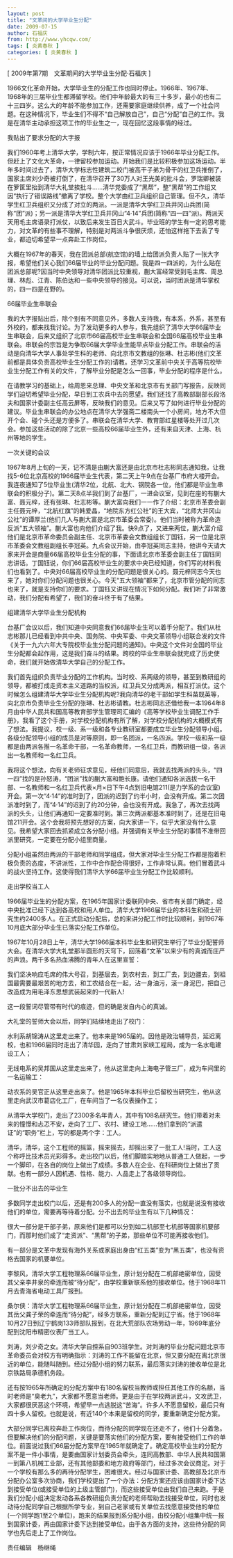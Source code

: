 ```yaml
---
layout: post
title: "文革间的大学毕业生分配"
date: 2009-07-15
author: 石福庆
from: http://www.yhcqw.com/
tags: [ 炎黄春秋 ]
categories: [ 炎黄春秋 ]
---
```



[ 2009年第7期　文革期间的大学毕业生分配·石福庆 ]


1966文化革命开始，大学毕业生的分配工作也同时停止。1966年、1967年、1968年的三届毕业生都滞留学校。他们中年龄最大的有三十多岁，最小的也有二十三四岁。这么大的年龄不能参加工作，还需要家庭继续供养，成了一个社会问题。在这种情况下，毕业生们不得不“自己解放自己”，自己“分配”自己的工作。我是在清华主动承担这项工作的毕业生之一，现在回忆这段事情的经过。

我贴出了要求分配的大字报


我们1960年考上清华大学，学制六年，按正常情况应该于1966年毕业分配工作。但赶上了文化大革命，一律留校参加运动。开始我们是比较积极参加这场运动。半年多时间过去了，清华大学标志性建筑二校门被高干子弟为骨干的红卫兵推倒了，国家主席刘少奇被打倒了，在清华召开了30万人对王光美的批斗会，罗瑞卿被装在箩筐里抬到清华大礼堂挨批斗……清华党委成了“黑帮”，整“黑帮”的工作组又因“执行了错误路线”撤离了学校。整个大学由红卫兵组织自己管理。但不久，清华学生红卫兵组织又分成了对立的两派。一派是清华大学红卫兵井冈山兵团(简称“团”派)；另一派是清华大学红卫兵井冈山“4·14”兵团(简称“四一四”派)。两派天天用毛主席语录打派仗，以致后来发生百日大武斗。毕业班的学生有一定的思考能力，对文革的有些事不理解，特别是对两派斗争很厌烦，还怕这样拖下去丢了专业，都迫切希望早一点奔赴工作岗位。


大概在1967年的春天，我在团派总部(航空馆)的墙上给团派负责人贴了一张大字报，希望他们关心我们66届毕业的毕业分配问题。我是四一四派的，为什么贴在团派总部呢?因当时中央领导对清华团派比较重视，蒯大富经常受到毛主席、周总理、林彪、江青、陈伯达和一些中央领导的接见。可以说，当时团派是清华掌权的，四一四是在野的。

66届毕业生串联会


我的大字报贴出后，除个别有不同意见外，多数人支持我，有本系，外系，甚至有外校的，都来找我讨论。为了发动更多的人参与，我先组织了清华大学66届毕业生串联会，后来又组织了北京市66届高校毕业生串联会和全国66届高校毕业生串联会。串联会的宗旨是为争取66届大学毕业生能早点毕业分配工作。串联会的活动是向清华大学人事处学生科的老师、向北京市文教组的张琳、杜志彬(他们文革前都是具体负责高校毕业生分配工作的)请教。还学习文革前中央关于高等院校毕业生分配工作有关的文件，了解毕业分配是怎么一回事，毕业分配的程序是什么。


在请教学习的基础上，给周恩来总理、中央文革和北京市有关部门写报告，反映同学们迫切希望毕业分配，早日到工农兵中去的愿望。我们还找了高教部副部长段洛夫和国家计委副主任高云屏等，反映我们的意见。后来又写了如何进行毕业分配的建议。毕业生串联会的办公地点在清华大学强斋二楼南头一个小房间，地方不大但开个会、碰个头还是方便多了。串联会在清华大学、教育部红星楼等处开过几次会。参加这些活动的除了北京一些高校66届毕业生外，还有来自天津、上海、杭州等地的学生。

一次关键的会议


1967年8月上旬的一天，记不清是由蒯大富还是由北京市杜志彬同志通知我，让我找5-6位北京高校的1966届毕业生代表，第二天上午9点在台基厂市府大楼开会。我连夜通知了5位毕业生(清华2位，北航、北大、钢院各一位，他们都是毕业生串联会的积极分子)。第二天8点半我们到了台基厂，一进会议室，见到在座的有蒯大富、聂元梓，还有张琳、杜志彬等。蒯大富向我们一一作了介绍：北京市革委会副主任聂元梓，“北航红旗”的韩爱晶，“地院东方红公社”的王大宾，“北师大井冈山公社”的谭厚兰(他们几人与蒯大富是北京市革委会常委)。他们当时被称为革命造反派“五大领袖”。蒯大富也向他们介绍了我。快9点了，又进来两位，蒯大富介绍他们是北京市革命委员会副主任、北京市革委会文教组组长丁国钰，另一位是北京市革委会文教组副组长李冠英。九点会议开始，由李冠英同志主持，他讲今天请大家来开会是商量66届高校毕业生分配的事，下面请北京市革委会副主任丁国钰同志讲话。丁国钰说，你们66届高校毕业生的要求中央已经知道，你们写的材料我们也看到了。中央对66届高校毕业生的分配问题是很关心的。聂元梓同志今天也来了，她对你们分配问题也很关心。今天“五大领袖”都来了，北京市管分配的同志也来了，就是支持你们的要求。丁国钰又讲现在情况下如何分配。我们听了非常激动，我们分配有希望了，我们的奋斗终于有了结果。

组建清华大学毕业生分配机构


台基厂会议以后，我们知道中央同意我们66届毕业生可以着手分配了。我们从杜志彬那儿已经看到中共中央、国务院、中央军委、中央文革领导小组联合发的文件《关于一九六六年大专院校毕业生分配问题的通知》。中央这个文件对全国的毕业生分配都会起作用，这是我们奋斗的结果。跨校的毕业生串联会就完成了历史使命，我们就开始做清华大学自己的分配工作。


我们首先组织负责毕业分配的工作机构。当时校、系两级的领导，甚至到教研组的领导，都被打成走资本主义道路的当权派，红卫兵又分成两派，相互打派仗。这个时候怎么组建清华大学毕业生分配机构呢?我向清华的老干部如学生科苗既英等，向北京市负责毕业生分配的张琳、杜志彬请教。杜志彬同志还借给我一本1964年8月由中华人民共和国高等教育部学生管理司汇编的《高等学校毕业生调配工作手册》，我看了这个手册，对学校分配机构有所了解，对学校分配机构的大概模式有了想法。我提议，校一级、系一级和各专业教研室都要成立毕业生分配领导小组。各级分配领导小组的成员是对等原则，即一名团派，一名四派。学校一级和系一级都是由两派各推一名革命干部，一名革命教师，一名红卫兵，而教研组一级，各派出一名教师和一名红卫兵。


我将这个想法，向有关老师征求意见，经他们同意后，我就去找两派的头头，“四一四”找的是孙怒涛，“团派”找的蒯大富和鲍长康。请他们通知各派选拔一名干部、一名教师和一名红卫兵代表×月×日下午4点到旧电馆211(是力学系的会议室)开会。第一次“4·14”的准时到了，团派的迟到了约半小时，会没有开成。第二次团派准时到了，而“4·14”的迟到了约20分钟，会也没有开成。我急了，再次去找两派的头头，让他们再通知一定要准时到。第三次两派都基本准时到了，还是在旧电馆211开会。这个会我将预先想好的方案，向大家讲一下，似乎大家没有什么意见。我希望大家回去抓紧成立各分配小组。并强调有关毕业生分配的事情不准带回派里研究，一定要在分配小组里商量。


分配小组虽然由两派的干部老师和同学组成，但大家对毕业生分配工作都是抱着积极负责的态度，不讲派性，工作中合作配合得很好，工作非常认真。他们冒着武斗的战火坚持工作。这使得我们清华大学66届毕业生分配工作比较顺利。

走出学校当工人


1966届毕业生的分配方案，在1965年国家计委联同中央、省市有关部门确定，经中央批准已经下达到各高校和用人单位。清华大学1966届毕业的本科生和硕士研究生约2400多人。在正式启动分配后，总的来讲分配工作时比较顺利，到1967年10月底大部分毕业生已落实分配工作单位。


1967年10月28日上午，清华大学1966届本科毕业生和研究生举行了毕业分配誓师大会。在清华大学大礼堂那半圆形的天穹下，回荡着“文革”以来少有的真诚而庄严的声浪。两千多名热血沸腾的青年人在这里宣誓：


我们坚决响应毛席的伟大号召，到基层去，到农村去，到工厂去，到边疆去，到祖国最需要最艰苦的地方去，和工农结合在一起，沾一身油污，滚一身泥巴，把自己改造成为用毛泽东思想武装起来的一代新人!

这一段誓词尽管带有时代的痕迹，但的确是发自内心的真诚。

大礼堂的誓师大会以后，同学们陆续地走出了校门：

水利系胡锦涛从这里走出来了。他本来是1965届的。因他是政治辅导员，延迟离校，也和1966届同时走出了清华园，走向了甘肃刘家峡工程局，成为一名水电建设工人；

无线电系的吴邦国从这里走出来了，他从这里走向上海电子管三厂，成为车间里的一名运输工：

动农系的吴官正从这里走出来了。他是1965年本科毕业后留校当研究生，他从这里走向武汉市葛店化工厂，在车间当了一名仪表操作工；


从清华大学校门，走出了2300多名年青人，其中有108名研究生。他们带着对未来的憧憬和忐忑不安，走向了工厂、农村、建设工地……他们拿到的“派遣证”的“职务”栏上，写的都是两个字：工人。


清华，清华，这个工程师的摇篮，摇来摇去，却摇出来了一批工人!当时，工人这个称呼比技术员光彩得多。走出校门以后，他们脚踏实地地从普通工人做起，一步一个脚印，在各自的岗位上做出了成绩。多数人在企业、在科研岗位上做出了贡献。也有一部分人因机遇、性格、能力、人品走上了各级领导岗位。

一批分不出去的毕业生

多数同学走出校门以后，还是有200多人的分配一直没有落实，也就是说没有接收他们的单位，需要再等待着分配。分不出去的毕业生有以下几种情况：

很大一部分是干部子弟，原来他们是都可以分到如二机部至七机部等国家机要部门，而那时他们成了“走资派”、“黑帮”的子弟，那些单位不可能再接收他们。

有一部分是文革中发现有海外关系或家庭出身由“红五类”变为“黑五类”，也没有资格去国家的机要单位。


李黎风，清华大学工程物理系66届毕业生，原计划分配在二机部绝密单位，因受其父亲李井泉的牵连而被“待分配”，由学校重新联系他的接收单位。他于1968年11月去青海省电动工具厂报到。


桑尔侠：清华大学工程物理系66届毕业生，原计划分配在二机部绝密单位，因受其岳父龚子荣的牵连而“待分配”，经多方联系，重新分配到辽宁省。他于1968年10月27日到辽宁鹤岗133师部队报到，在北大荒部队农场劳动一年，1969年底分配到沈阳市精密仪表厂当工人。


刘涛，刘少奇之女。清华大学自控系自903班学生。对刘涛的毕业分配问题北京市革命委员会对校方有明确指示：刘涛的工作不能留在北京，但又要分配在离北京很近的单位，能随叫随到。经过分配小组的努力联系，最后落实刘涛的接收单位是北京铁路局承德机务段。


还有按1965年所确定的分配方案中有180名留校当教师或担任其他工作的名额，当时老师是“臭老九”，大家都不愿意当老师。更是由于在学校两派武斗，文攻武卫，大家都很厌恶这个环境，希望早一点逃脱这“苦海”。许多人不愿意留校，最后只有四十多人留校。也就是说，有近140个本来是留校的同学，要重新确定分配方案。


大部分同学已离校奔赴工作岗位，而待分配的同学现在还走不了，他们十分着急。但要解决他们的分配问题，关键是要落实他们的分配方案，要有接受他们工作的单位。前面说过我们66届分配方案早在1965年就确定了。确定高校毕业生的分配方案不是一件小事情，是要由国家计划委员会牵头，连同高教部、中华人民共和国第一到第八机械工业部，还有其他部委和地方政府等部门，经过多次会议商定。对于一个学校有那么多的再待分配学生，困难很大。经过与国家计委、高教部及北京市分配办公室多次协商，我们学校提出了一个办法：分配方案还应该由国家计委下达到接受单位(或接受单位的上级主管部门)，而这些接受单位由我们自己来跑。于是我们分配小组决定发动各系各教研组负责分配的老师帮助去找接受单位，同时也发动待分配同学自己根据所学专业，到自己老家或有关单位去找愿意接受他的单位(一个同学跑1至2个单位)，跑来的结果报到系分配小组，由校分配小组集中统一报到国家计委，再由国家计委下达到接受单位。由于各方面的支持，这些待分配的同学也先后走上了工作岗位。

责任编辑　杨继绳


